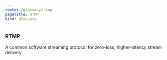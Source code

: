 ```yaml
---
route: /glossary/rtmp
pageTitle: RTMP
kind: glossary
---
```


### RTMP

A common software streaming protocol for zero-loss, higher-latency stream delivery.